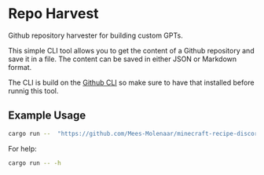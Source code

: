 # Repo Harvest
Github repository harvester for building custom GPTs.

This simple CLI tool allows you to get the content of a Github repository and save it in a file. The content can be saved in either JSON or Markdown format.

The CLI is build on the [Github CLI](https://cli.github.com) so make sure to have that installed before runnig this tool.


## Example Usage
```bash
cargo run --  "https://github.com/Mees-Molenaar/minecraft-recipe-discord-bot.git" -f json
```

For help:
```bash
cargo run -- -h
```